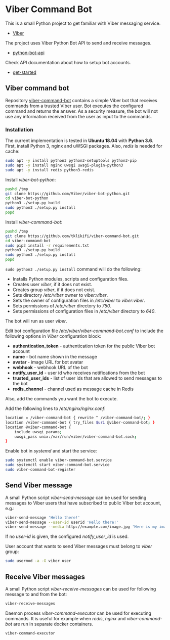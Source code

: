 # Viber Command Bot

This is a small Python project to get familiar with Viber messaging service.

- [Viber](https://www.viber.com)

The project uses Viber Python Bot API to send and receive messages.

- [python-bot-api](https://developers.viber.com/docs/api/python-bot-api/)

Check API documentation about how to setup bot accounts.

- [get-started](https://developers.viber.com/docs/all/#lets-get-started)

## Viber command bot

Repository [viber-command-bot](https://github.com/tklikifi/viber-command-bot)
contains a simple Viber bot that receives commands from a trusted Viber user.
Bot executes the configured command and returns the answer. As a security
measure, the bot will not use any information received from the user as input to
the commands.

### Installation

The current implementation is tested in **Ubuntu 18.04** with **Python 3.6**.
First, install Python 3, nginx and uWSGI packages. Also, *redis* is needed for
cache:

```sh
sudo apt -y install python3 python3-setuptools python3-pip
sudo apt -y install nginx uwsgi uwsgi-plugin-python3
sudo apt -y install redis python3-redis
```

Install *viber-bot-python*:

```sh
pushd /tmp
git clone https://github.com/Viber/viber-bot-python.git
cd viber-bot-python
python3 ./setup.py build
sudo python3 ./setup.py install
popd
```

Install *viber-command-bot*:

```sh
pushd /tmp
git clone https://github.com/tklikifi/viber-command-bot.git
cd viber-command-bot
sudo pip3 install -r requirements.txt
python3 ./setup.py build
sudo python3 ./setup.py install
popd
```

``sudo python3 ./setup.py install`` command will do the following:

- Installs Python modules, scripts and configuration files.
- Creates user *viber*, if it does not exist.
- Creates group *viber*, if it does not exist.
- Sets directory */etc/viber* owner to *viber:viber*.
- Sets the owner of configuration files in */etc/viber* to *viber:viber*.
- Sets permissions of */etc/viber* directory to *750*.
- Sets permissions of configuration files in */etc/viber* directory to *640*.

The bot will run as user *viber*.

Edit bot configuration file */etc/viber/viber-command-bot.conf* to include the
following options in *Viber* configuration block:

- **authentication_token** - authentication token for the public Viber bot
  account
- **name** - bot name shown in the message
- **avatar** - image URL for bot avatar
- **webhook** - webhook URL of the bot
- **notify_user_id** - user id who receives notifications from the bot
- **trusted_user_ids** - list of user ids that are allowed to send messages
  to the bot
- **redis_channel** - channel used as message cache in Redis

Also, add the commands you want the bot to execute.

Add the following lines to */etc/nginx/nginx.conf*:

```sh
location = /viber-command-bot { rewrite ^ /viber-command-bot/; }
location /viber-command-bot { try_files $uri @viber-command-bot; }
location @viber-command-bot {
    include uwsgi_params;
    uwsgi_pass unix:/var/run/viber/viber-command-bot.sock;
}
```

Enable bot in *systemd* and start the service:

```sh
sudo systemctl enable viber-command-bot.service
sudo systemctl start viber-command-bot.service
sudo viber-command-bot-register
```

## Send Viber message

A small Python script *viber-send-message* can be used for sending messages to
Viber users that have subscribed to public Viber bot account, e.g.:

```sh
viber-send-message 'Hello there!'
viber-send-message --user-id userid 'Hello there!'
viber-send-message --media http://example.com/image.jpg 'Here is my image!'
```

If no *user-id* is given, the configured *notify_user_id* is used.

User account that wants to send Viber messages must belong to *viber* group:

```sh
sudo usermod -a -G viber user
```

## Receive Viber messages

A small Python script *viber-receive-messages* can be used for following message
to and from the bot:

```sh
viber-receive-messages
```

Daemon process *viber-command-executor* can be used for executing commands. It
is useful for example when *redis*, *nginx* and *viber-command-bot* are run in
separate docker containers.

```sh
viber-command-executor
```
